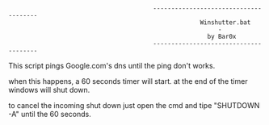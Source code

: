                                             --------------------------------------
                                                         Winshutter.bat
                                                              -
                                                           by Bar0x
                                            -------------------------------------- 

This script pings Google.com's dns until the ping don't works.

when this happens, a 60 seconds timer will start. at the end of the timer windows will shut down.

to cancel the incoming shut down just open the cmd and tipe "SHUTDOWN -A" until the 60 seconds.
